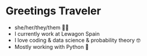 # Greetings Traveler

<ul>
  <li> she/her/they/them 🏳️‍🌈 </li>
  <li> I currently work at Lewagon Spain </li>
  <li> I love coding & data science & probability theory 🤓 </li>
  <li> Mostly working with Python 🐍 </li>
</ul>
